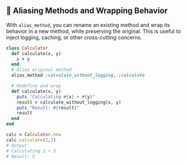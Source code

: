 ## 📝 Aliasing Methods and Wrapping Behavior

With `alias_method`, you can rename an existing method and wrap its behavior in a new method, while preserving the original. This is useful to inject logging, caching, or other cross-cutting concerns.

```ruby
class Calculator
  def calculate(x, y)
    x + y
  end
  # Alias original method
  alias_method :calculate_without_logging, :calculate

  # Redefine and wrap
  def calculate(x, y)
    puts "Calculating #{x} + #{y}"
    result = calculate_without_logging(x, y)
    puts "Result: #{result}"
    result
  end
end

calc = Calculator.new
calc.calculate(2,3)
# Output:
# Calculating 2 + 3
# Result: 5
```